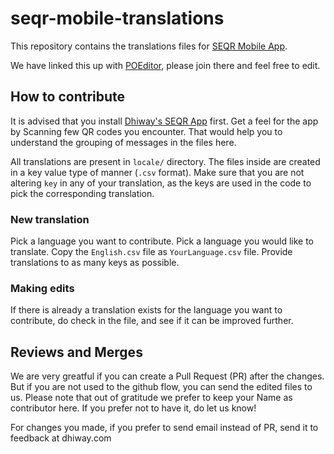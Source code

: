 # seqr-mobile-translations

This repository contains the translations files for [SEQR Mobile App](https://dhiway.com/seqr).

We have linked this up with [POEditor](https://poeditor.com/join/project?hash=Ij5xDQ3rhR), please join there and feel free to edit.

## How to contribute

It is advised that you install [Dhiway's SEQR App](https://dhiway.com/seqr) first. Get a feel for the app by Scanning few QR codes you encounter. That would help you to understand the grouping of messages in the files here.

All translations are present in `locale/` directory. The files inside are created in a key value type of manner (`.csv` format). Make sure that you are not altering `key` in any of your translation, as the keys are used in the code to pick the corresponding translation.


### New translation

Pick a language you want to contribute. Pick a language you would like to translate. Copy the `English.csv` file as `YourLanguage.csv` file. Provide translations to as many keys as possible.


### Making edits

If there is already a translation exists for the language you want to contribute, do check in the file, and see if it can be improved further.


## Reviews and Merges

We are very greatful if you can create a Pull Request (PR) after the changes. But if you are not used to the github flow, you can send the edited files to us. Please note that out of gratitude we prefer to keep your Name as contributor here. If you prefer not to have it, do let us know!

For changes you made, if you prefer to send email instead of PR, send it to feedback at dhiway.com
